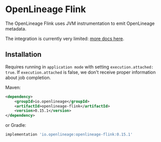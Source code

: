 # OpenLineage Flink

The OpenLineage Flink uses JVM instrumentation to emit OpenLineage metadata.

The integration is currently very limited: [more docs here](https://openlineage.io/docs/integrations/flink).

## Installation

Requires running in `application mode` with setting `execution.attached: true`.
If `execution.attached` is false, we don't receive proper information about job completion.

Maven:

```xml
<dependency>
    <groupId>io.openlineage</groupId>
    <artifactId>openlineage-flink</artifactId>
    <version>0.15.1</version>
</dependency>
```

or Gradle:

```groovy
implementation 'io.openlineage:openlineage-flink:0.15.1'
```
